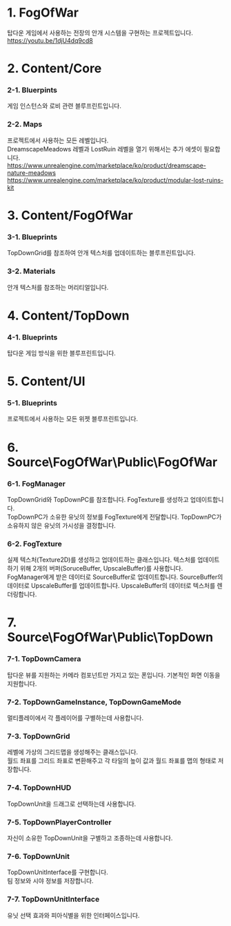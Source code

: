 # 1. FogOfWar
탑다운 게임에서 사용하는 전장의 안개 시스템을 구현하는 프로젝트입니다.  
https://youtu.be/1djU4dq9cd8  



# 2. Content/Core
### 2-1. Bluerpints
게임 인스턴스와 로비 관련 블루프린트입니다.

### 2-2. Maps
프로젝트에서 사용하는 모든 레벨입니다.  
DreamscapeMeadows 레벨과 LostRuin 레벨을 열기 위해서는 추가 에셋이 필요합니다.  
https://www.unrealengine.com/marketplace/ko/product/dreamscape-nature-meadows
https://www.unrealengine.com/marketplace/ko/product/modular-lost-ruins-kit  



# 3. Content/FogOfWar
### 3-1. Blueprints
TopDownGrid를 참조하여 안개 텍스처를 업데이트하는 블루프린트입니다.  

### 3-2. Materials
안개 텍스처를 참조하는 머리티얼입니다.  



# 4. Content/TopDown
### 4-1. Blueprints
탑다운 게임 방식을 위한 블루프린트입니다.  



# 5. Content/UI
### 5-1. Blueprints
프로젝트에서 사용하는 모든 위젯 블루프린트입니다.  



# 6. Source\FogOfWar\Public\FogOfWar
### 6-1. FogManager
TopDownGrid와 TopDownPC를 참조합니다. FogTexture를 생성하고 업데이트합니다.  
TopDownPC가 소유한 유닛의 정보를 FogTexture에게 전달합니다. TopDownPC가 소유하지 않은 유닛의 가시성을 결정합니다.  

### 6-2. FogTexture
실제 텍스처(Texture2D)를 생성하고 업데이트하는 클래스입니다. 텍스처를 업데이트하기 위해 2개의 버퍼(SoruceBuffer, UpscaleBuffer)를 사용합니다.  
FogManager에게 받은 데이터로 SourceBuffer로 업데이트합니다. SourceBuffer의 데이터로 UpscaleBuffer를 업데이트합니다. UpscaleBuffer의 데이터로 텍스처를 렌더링합니다.  


# 7. Source\FogOfWar\Public\TopDown
### 7-1. TopDownCamera
탑다운 뷰를 지원하는 카메라 컴포넌트만 가지고 있는 폰입니다. 기본적인 화면 이동을 지원합니다.  

### 7-2. TopDownGameInstance, TopDownGameMode
멀티플레이에서 각 플레이어를 구별하는데 사용합니다.  

### 7-3. TopDownGrid
레벨에 가상의 그리드맵을 생성해주는 클래스입니다.  
월드 좌표를 그리드 좌표로 변환해주고 각 타일의 높이 값과 월드 좌표를 맵의 형태로 저장합니다.  

### 7-4. TopDownHUD
TopDownUnit을 드래그로 선택하는데 사용합니다.

### 7-5. TopDownPlayerController
자신이 소유한 TopDownUnit을 구별하고 조종하는데 사용합니다.  

### 7-6. TopDownUnit
TopDownUnitInterface를 구현합니다.  
팀 정보와 시야 정보를 저장합니다.  

### 7-7. TopDownUnitInterface
유닛 선택 효과와 피아식별을 위한 인터페이스입니다.  

